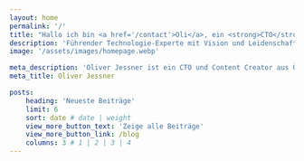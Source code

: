 ```yaml
---
layout: home
permalink: '/'
title: "Hallo ich bin <a href='/contact'>Oli</a>, ein <strong>CTO</strong> und <em>Content Creator</em>."
description: 'Führender Technologie-Experte mit Vision und Leidenschaft für Innovationen 🚀🦾'
image: '/assets/images/homepage.webp'

meta_description: 'Oliver Jessner ist ein CTO und Content Creator aus Österreich.'
meta_title: Oliver Jessner

posts:
    heading: 'Neueste Beiträge'
    limit: 6
    sort: date # date | weight
    view_more_button_text: 'Zeige alle Beiträge'
    view_more_button_link: /blog
    columns: 3 # 1 | 2 | 3 | 4
---
```

